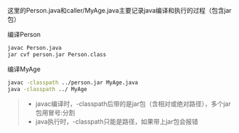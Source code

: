 这里的Person.java和caller/MyAge.java主要记录java编译和执行的过程（包含jar包）

编译Person

```bash
javac Person.java
jar cvf person.jar Person.class
```

编译MyAge

```bash
javac -classpath ../person.jar MyAge.java
java -classpath ../ MyAge
```

> + javac编译时，-classpath后带的是jar包（含相对或绝对路径），多个jar包用冒号:分割
> + java执行时，-classpath只能是路径，如果带上jar包会报错
> 